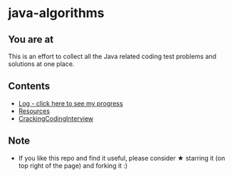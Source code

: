 
# java-algorithms

## You are at
This is an effort to collect all the Java related coding test problems and solutions at one place.


## Contents

* [Log - click here to see my progress](log.md)
* [Resources](resources.md)
* [CrackingCodingInterview](CrackingCodingInterview)


## Note

* If you like this repo and find it useful, please consider &#9733; starring it (on top right of the page) and forking it :)
